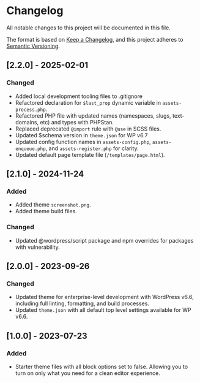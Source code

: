 # Changelog

All notable changes to this project will be documented in this file.

The format is based on [Keep a Changelog](https://keepachangelog.com/en/1.1.0/),
and this project adheres to [Semantic Versioning](https://semver.org/spec/v2.0.0.html).

<!-- ## [Unreleased] -->

## [2.2.0] - 2025-02-01

### Changed

-   Added local development tooling files to .gitignore
-   Refactored declaration for `$last_prop` dynamic variable in `assets-process.php`.
-   Refactored PHP file with updated names (namespaces, slugs, text-domains, etc) and types with PHPStan.
-   Replaced deprecated `@import` rule with `@use` in SCSS files.
-   Updated $schema version in `theme.json` for WP v6.7
-   Updated config function names in `assets-config.php`, `assets-enqueue.php`, and `assets-register.php` for clarity.
-   Updated default page template file (`/templates/page.html`).

## [2.1.0] - 2024-11-24

### Added

-   Added theme `screenshot.png`.
-   Added theme build files.

### Changed

-   Updated @wordpress/script package and npm overrides for packages with vulnerability.

## [2.0.0] - 2023-09-26

### Changed

-   Updated theme for enterprise-level development with WordPress v6.6, including full linting, formatting, and build processes.
-   Updated `theme.json` with all default top level settings available for WP v6.6.

## [1.0.0] - 2023-07-23

### Added

-   Starter theme files with all block options set to false. Allowing you to turn on only what you need for a clean editor experience.
